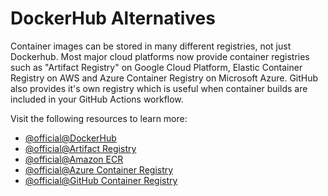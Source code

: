 # DockerHub Alternatives

Container images can be stored in many different registries, not just Dockerhub. Most major cloud platforms now provide container registries such as "Artifact Registry" on Google Cloud Platform, Elastic Container Registry on AWS and Azure Container Registry on Microsoft Azure. GitHub also provides it's own registry which is useful when container builds are included in your GitHub Actions workflow.

Visit the following resources to learn more:

- [@official@DockerHub](https://hub.docker.com/)
- [@official@Artifact Registry](https://cloud.google.com/artifact-registry)
- [@official@Amazon ECR](https://aws.amazon.com/ecr/)
- [@official@Azure Container Registry](https://azure.microsoft.com/en-in/products/container-registry)
- [@official@GitHub Container Registry](https://docs.github.com/en/packages/guides/about-github-container-registry)

